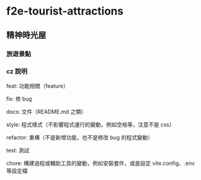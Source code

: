 # f2e-tourist-attractions
## 精神時光屋

###  旅遊景點
### cz 說明
feat: 功能相關（feature）

fix: 修 bug

docs: 文件（README.md 之類）

style: 程式樣式（不影響程式運行的變動，例如空格等，注意不是 css）

refactor: 重構（不是新增功能，也不是修改 bug 的程式變動）

test: 測試

chore: 構建過程或輔助工具的變動，例如安裝套件，或是設定 vite.config、.env 等設定檔
